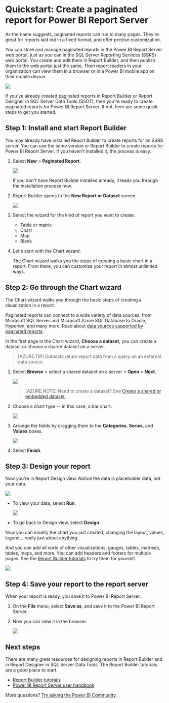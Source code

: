 <properties
    pageTitle="Quickstart: Create a paginated report for Power BI Report Server"
   description="Learn how to create a paginated report for Power BI Report Server in a few simple steps."
   services="powerbi"
   documentationCenter=""
   authors="maggiesMSFT"
   manager="erikre"
   backup=""
   editor=""
   tags=""
   qualityFocus="no"
   qualityDate=""/>
<tags
   ms.service="powerbi"
   ms.devlang="NA"
   ms.topic="article"
   ms.tgt_pltfrm="NA"
   ms.workload="powerbi"
   ms.date="06/12/2017"
   ms.author="maggies"/>

# Quickstart: Create a paginated report for Power BI Report Server

As the name suggests, paginated reports can run to many pages. They're great for reports laid out in a fixed format, and offer precise customization.

You can store and manage paginated reports in the Power BI Report Server web portal, just as you can in the SQL Server Reporting Services (SSRS) web portal. You create and edit them in Report Builder, and then publish them to the web portal just the same. Then report readers in your organization can view them in a browser or in a Power BI mobile app on their mobile device.

![](media/reportserver-quickstart-paginated-report/reportserver-paginated-report.png)

If you've already created paginated reports in Report Builder or Report Designer in SQL Server Data Tools (SSDT), then you're ready to create paginated reports for Power BI Report Server. If not, here are some quick steps to get you started.

## Step 1: Install and start Report Builder

You may already have installed Report Builder to create reports for an SSRS server. You can use the same version or Report Builder to create reports for Power BI Report Server. If you haven't installed it, the process is easy.

1. Select **New** > **Paginated Report**.

    ![](media/reportserver-quickstart-paginated-report/reportserver-new-paginated-report-menu.png)

    If you don't have Report Builder installed already, it leads you through the installation process now.

2. Report Builder opens to the **New Report or Dataset** screen.

    ![](media/reportserver-quickstart-paginated-report/reportserver-paginated-new-report-screen.png)

3. Select the wizard for the kind of report you want to create:

     - Table or matrix
     - Chart
     - Map
     - Blank

4. Let's start with the Chart wizard.

    The Chart wizard walks you the steps of creating a basic chart in a report. From there, you can customize your report in almost unlimited ways.

## Step 2: Go through the Chart wizard

The Chart wizard walks you through the basic steps of creating a visualization in a report.

Paginated reports can connect to a wide variety of data sources, from Microsoft SQL Server and Microsoft Azure SQL Database to Oracle, Hyperion, and many more. Read about [data sources supported by paginated reports](reportserver-connect-data-sources.md).

In the first page in the Chart wizard, **Choose a dataset**, you can create a dataset or choose a shared dataset on a server.

> [AZURE.TIP] *Datasets* return report data from a query on an external data source.

1. Select **Browse** > select a shared dataset on a server > **Open** > **Next**.

    ![](media/reportserver-quickstart-paginated-report/reportserver-paginated-choose-dataset.png)

     > [AZURE.NOTE] Need to create a dataset? See [Create a shared or embedded dataset](https://docs.microsoft.com/sql/reporting-services/report-data/create-a-shared-dataset-or-embedded-dataset-report-builder-and-ssrs).

2. Choose a chart type -- in this case, a bar chart.

    ![](media/reportserver-quickstart-paginated-report/reportserver-paginated-choose-chart-type.png)

3. Arrange the fields by dragging them to the **Categories**, **Series**, and **Values** boxes.

    ![](media/reportserver-quickstart-paginated-report/reportserver-paginated-arrange-fields.png)

4. Select **Finish**.

## Step 3: Design your report

Now you're in Report Design view. Notice the data is placeholder data, not your data.

![](media/reportserver-quickstart-paginated-report/reportserver-paginated-preview-report.png)

- To view your data, select **Run**.

     ![](media/reportserver-quickstart-paginated-report/reportserver-paginated-run-report.png)

- To go back to Design view, select **Design**.

Now you can modify the chart you just created, changing the layout, values, legend... really just about anything.

And you can add all sorts of other visualizations: gauges, tables, matrixes, tables, maps, and more. You can add headers and footers for multiple pages. See the [Report Builder tutorials](https://docs.microsoft.com/sql/reporting-services/report-builder-tutorials) to try them for yourself.

![](media/reportserver-quickstart-paginated-report/reportserver-paginated-finished-design-report.png)


## Step 4: Save your report to the report server

When your report is ready, you save it to Power BI Report Server.

1. On the **File** menu, select **Save as**, and save it to the Power BI Report Server. 

2. Now you can view it in the browser.

    ![](media/reportserver-quickstart-paginated-report/reportserver-paginated-report.png)

## Next steps

There are many great resources for designing reports in Report Builder and in Report Designer in SQL Server Data Tools. The Report Builder tutorials are a good place to start.

- [Report Builder tutorials](https://docs.microsoft.com/sql/reporting-services/report-builder-tutorials)
- [Power BI Report Server user handbook](reportserver-user-handbook-overview.md)  

More questions? [Try asking the Power BI Community](https://community.powerbi.com/)